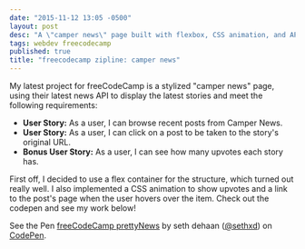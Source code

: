 ```yaml
---
date: "2015-11-12 13:05 -0500"
layout: post
desc: "A \"camper news\" page built with flexbox, CSS animation, and API calls for a freeCodeCamp challenge."
tags: webdev freecodecamp
published: true
title: "freecodecamp zipline: camper news"
---
```



My latest project for freeCodeCamp is a stylized "camper news" page, using their latest news API to display the latest stories and meet the following requirements:

- **User Story:** As a user, I can browse recent posts from Camper News.
- **User Story:** As a user, I can click on a post to be taken to the story's original URL.
- **Bonus User Story:** As a user, I can see how many upvotes each story has.

First off, I decided to use a flex container for the structure, which turned out really well. I also implemented a CSS animation to show upvotes and a link to the post's page when the user hovers over the item. Check out the codepen and see my work below!

<p data-height="382" data-theme-id="0" data-slug-hash="vNQPdr" data-default-tab="result" data-user="sethxd" data-preview="true" class='codepen'>See the Pen <a href='http://codepen.io/sethxd/pen/vNQPdr/'>freeCodeCamp prettyNews</a> by seth dehaan (<a href='http://codepen.io/sethxd'>@sethxd</a>) on <a href='http://codepen.io'>CodePen</a>.</p>
<script src="//assets.codepen.io/assets/embed/ei.js"> </script>
